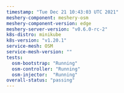```yaml
---
timestamp: "Tue Dec 21 10:43:03 UTC 2021"
meshery-component: meshery-osm
meshery-component-version: edge
meshery-server-version: "v0.6.0-rc-2"
k8s-distro: minikube
k8s-version: "v1.20.1"
service-mesh: OSM
service-mesh-version: ""
tests:
  osm-bootstrap: "Running"
  osm-controller: "Running"
  osm-injector:  "Running"
overall-status: "passing"
---
```

